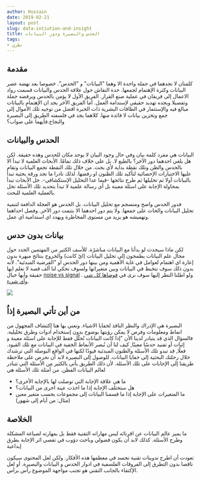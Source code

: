 ```yaml
---
author: Hussain
date: 2019-02-21 
layout: post
slug: data-intiution-and-insight
title: الحدس والبصيرة ودور البيانات 
tags:
- نظري
---
```

## مقدمة 
كلمتان لا نجدهما في جملة واحدة الا وهما "البيانات" و "الحدس". خصوصا بعد نهضة عصر البيانات وكثرة الإهتمام لجمعها. حدة النقاش حول علاقة الحدس والبيانات قسمت رواد الاعمال  إلى فريقان في عملية صنع القرار. الفريق الأول لا يؤمن بالحدس ويرفضه جملة وتفصيلا ويجده تهديد حقيقي لإستدامة العمل. أما الفريق الآخر يجد ان الإهتمام بالبيانات مبالغ فيه والإستثمار في الطاقات البشرية ذات الخبرة افضل من توجيه تلك الأموال إلى جمع وتخزين بيانات لا فائدة منها. كلاهما يجد في فلسفته الطريق إلى البصيرة والنجاح.فأيهما على صواب؟

## الحدس والبيانات
البيانات هي مفرد كلمة بيان وفي حال وجود البيان لا يوجد مكان للحدس وهذه حقيقة. لكن هل يلغي احدهما دور الآخر؟ بالطبع لا. بل على خلاف ذلك تمامًا. الأبحاث العلمية لا تبدأ الا بالحدس والظن وتلك نقطة بداية لأي بحث. من خلال تلك النقطة تجمع البيانات وتقام عليها الاختبارات الإحصائية لتأكيد تلك الظنون او رفضها. لذلك نادرا ما نجد ورقة بحثية تبدأ بالبيانات أولا ثم تحليلها ثم طرح نتائجها -فيما عدا التحليل الإستكشافي-. جل الأبحاث تبدأ بمحاولة الإجابة على اسئلة معينة بل أي رسالة علمية لا تبدأ بتحديد تلك الأسئلة تخل بالعملية العلمية للبحث. 

فدور الحدس واضح ومنسجم مع تحليل البيانات. بل الحدس هو العجلة الدافعة لتنمية تحليل البيانات والحاث على جمعها. ولا يتم دور احدهما الا بتتمت دور الآخر. وفصل احداهما وتهميشه هو يزيد من مستوى المخاطرة ويهدد اي استدامية اي عمل. 

## بيانات بدون حدس 
لكن ماذا سيحدث لو بدأنا مع البيانات مباشرًة. للأسف الكثير من المهتمين الجدد حول مجال علم البيانات يطمحون إلى تحليل البيانات (ايً كانت) والخروج بنتائج مبهرة بدون إعارة اي اهتمام لعوامل في غاية الأهمية ومن بينها دور الحدس او "الفرضية المبدئية". لأنه بدون ذلك سوف نتخبط في البيانات وبين متغيراتها ولسوف تحكي لنا ألف قصة لا نعلم ايها حقيقة وأيها خيال [noise vs signal](https://en.wikipedia.org/wiki/Noisy_data)
. ولو اطلنا النظر إليها سوف نرى في [فوضاها كل شي وأي شيء](https://ar.wikipedia.org/wiki/%D8%A7%D8%B3%D8%AA%D8%B3%D9%82%D8%A7%D8%B7). 

![](/post/data-intiution-and-insight_files/Alice_and_the_Cat.jpg)

## من أين تأتي البصيرة إذاُ
البصيرة هي الإدراك والنظر النافذ لخفايا الاشياء. ونعني بها هنا إكتشاف المجهول من انماط ومعلومات وفرص لا يمكن رؤيتها بوضوح بدون إستخدام ادوات وطرق تحليلية. فالسؤال الذي قد يتبادر لدينا الأن "إذا كانت البيانات تُحلّل فقط للإجابة على اسئلة معينة و إثبات أو تفنيد حدسًا معينًا, كيف لنا أن نُبصر الأنماط الخفية في البيانات مع تلك القيود. فعلًا, قد تبدو تلك الأسئلة والظنون المبدئية قيودًا لكنها في الواقع البوصلة التي ترشدك خلال رحلتك البحثية إلى خفايا البيانات. للوصول إلى البصيرة لابد أن نحرص على ملاحظة طريقنا إلى الإجابات على تلك الأسئلة. لأن ذلك الطريق يأتي بالكثير من الأسئلة التي تتبادر لعالم البيانات الفطن. من أمثلة تلك الأسئلة هي 
 - ما هي علاقة الإجابة التي توصلت لها بالإجابة الأخرى؟
 - هل ستختلف الإجابة إذا ما اخذت عينة اخرى من البيانات؟ 
 - ما المتغيرات على الإجابة إذا ما قسمنا البيانات إلى مجموعات بحسب متغير معين (مثال: من أيام إلى شهور)

## الخلاصة 
ما يميز عالم البيانات عن اقرنائه ليس مهاراته التقنية فقط بل بمهارته لصياغة المشكلة وطرح الأسئلة. كذلك لابد أن يكون فضولي وباحث دؤوب في تقصي اثر الإجابة بطرق إبداعية

تعودت أن اطرح تدوينات تقنية تجسد في معظمها هذه الأفكار. ولكن لعل المحتوى سيكون ناقصا بدون التطرق إلى الفروقات الفلسفية في ادوار الحدس و البيانات والبصيرة. أو لعل الإكتفاء بالجانب التقني هو تجنب مواجهة الموضوع رأس برأس. 

